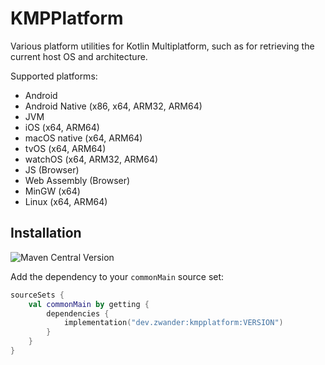 # KMPPlatform
Various platform utilities for Kotlin Multiplatform, such as for retrieving the current host OS and architecture.

Supported platforms:
- Android
- Android Native (x86, x64, ARM32, ARM64)
- JVM
- iOS (x64, ARM64)
- macOS native (x64, ARM64)
- tvOS (x64, ARM64)
- watchOS (x64, ARM32, ARM64)
- JS (Browser)
- Web Assembly (Browser)
- MinGW (x64)
- Linux (x64, ARM64)

## Installation
![Maven Central Version](https://img.shields.io/maven-central/v/dev.zwander/kmpplatform)

Add the dependency to your `commonMain` source set:

```kotlin
sourceSets {
    val commonMain by getting {
        dependencies {
            implementation("dev.zwander:kmpplatform:VERSION")
        }
    }
}
```
